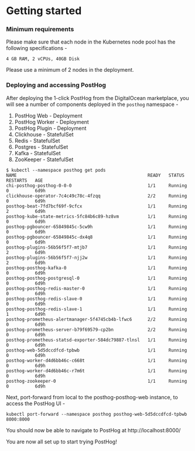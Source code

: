 # Getting started

### Minimum requirements

Please make sure that each node in the Kubernetes node pool has the following specifications - 

```
4 GB RAM, 2 vCPUs, 40GB Disk
```

Please use a minimum of 2 nodes in the deployment.

### Deploying and accessing PostHog 

After deploying the 1-click PostHog from the DigitalOcean marketplace, you will see a number of components deployed in the `posthog` namespace - 

1. PostHog Web - Deployment 
2. PostHog Worker - Deployment
2. PostHog Plugin - Deployment
3. Clickhouse - StatefulSet 
4. Redis - StatefulSet
5. Postgres - StatefulSet
6. Kafka - StatefulSet
6. ZooKeeper - StatefulSet


```
$ kubectl --namespace posthog get pods
NAME                                                  READY   STATUS    RESTARTS   AGE
chi-posthog-posthog-0-0-0                             1/1     Running   0          6d9h
clickhouse-operator-7c4c49c78c-4fzqq                  2/2     Running   0          6d9h
posthog-beat-7fd7bcf69f-9cfcx                         1/1     Running   2          6d9h
posthog-kube-state-metrics-5fc84b6c89-hz8vm           1/1     Running   0          6d9h
posthog-pgbouncer-65849845c-5cw9h                     1/1     Running   0          6d9h
posthog-pgbouncer-65849845c-dx4q8                     1/1     Running   0          6d9h
posthog-plugins-56b56f5f7-mtjb7                       1/1     Running   2          6d9h
posthog-plugins-56b56f5f7-njj2w                       1/1     Running   2          6d9h
posthog-posthog-kafka-0                               1/1     Running   0          6d9h
posthog-posthog-postgresql-0                          1/1     Running   0          6d9h
posthog-posthog-redis-master-0                        1/1     Running   0          6d9h
posthog-posthog-redis-slave-0                         1/1     Running   0          6d9h
posthog-posthog-redis-slave-1                         1/1     Running   1          6d9h
posthog-prometheus-alertmanager-5f4745cb4b-lfwc6      2/2     Running   0          6d9h
posthog-prometheus-server-b79f69579-cp2bn             2/2     Running   0          6d9h
posthog-prometheus-statsd-exporter-584dc79887-tlnsl   1/1     Running   0          6d9h
posthog-web-5d5dccdfcd-tpbwb                          1/1     Running   0          6d9h
posthog-worker-d4d6bb46c-c668t                        1/1     Running   0          6d9h
posthog-worker-d4d6bb46c-r7m6t                        1/1     Running   0          6d9h
posthog-zookeeper-0                                   1/1     Running   0          6d9h
```

Next, port-forward from local to the posthog-posthog-web instance, to access the PostHog UI - 

```
kubectl port-forward --namespace posthog posthog-web-5d5dccdfcd-tpbwb 8000:8000
```

You should now be able to navigate to PostHog at http://localhost:8000/ 

You are now all set up to start trying PostHog!
